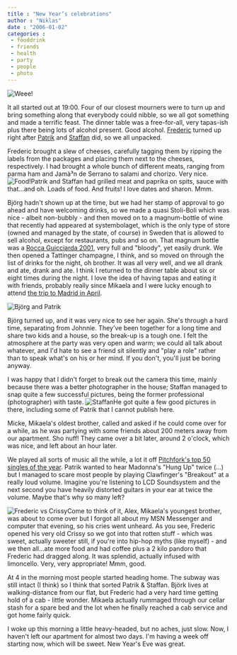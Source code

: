 ```yaml
---
title : "New Year’s celebrations"
author : "Niklas"
date : "2006-01-02"
categories : 
 - fooddrink
 - friends
 - health
 - party
 - people
 - photo
---
```


![Weee!](http://static.flickr.com/39/80516671_d4ec52297a.jpg)

It all started out at 19:00. Four of our closest mourners were to turn up and bring something along that everybody could nibble, so we all got something and made a terrific feast. The dinner table was a free-for-all, very tapas-ish plus there being lots of alcohol present. Good alcohol. [Frederic](http://flickr.com/photos/pivic/80516154) turned up right after [Patrik](http://flickr.com/photos/pivic/80516345) and [Staffan](http://flickr.com/photos/pivic/80516490) did, so we all unpacked.

Frederic brought a slew of cheeses, carefully tagging them by ripping the labels from the packages and placing them next to the cheeses, respectively. I had brought a whole bunch of different meats, ranging from parma ham and Jamà³n de Serrano to salami and chorizo. Very nice. ![Food!](http://static.flickr.com/42/80515160_2843d22b32.jpg)Patrik and Staffan had grilled meat and paprika on spits, sauce with that...and oh. Loads of food. And fruits! I love dates and sharon. Mmm.

Björg hadn't shown up at the time, but we had her stamp of approval to go ahead and have welcoming drinks, so we made a quasi Stoli-Boli which was nice - albeit non-bubbly - and then moved on to a magnum-bottle of wine that recently had appeared at systembolaget, which is the only type of store (owned and managed by the state, of course) in Sweden that is allowed to sell alcohol, except for restaurants, pubs and so on. That magnum bottle was a [Rocca Guicciarda 2001](http://www.enotria.co.uk/wine-31426101.aspx), very full and "bloody", yet easily drunk. We then opened a Tattinger champagne, I think, and so moved on through the list of drinks for the night, oh brother. It was all very well, and we all drank and ate, drank and ate. I think I returned to the dinner table about six or eight times during the night. I love the idea of having tapas and eating it with friends, probably really since Mikaela and I were lucky enough to attend [the trip to Madrid in April](https://niklasblog.com/?p=582).

![Björg and Patrik](http://static.flickr.com/42/80515931_fa93c31fe5.jpg)

Björg turned up, and it was very nice to see her again. She's through a hard time, separating from Johnnie. They've been together for a long time and share two kids and a house, so the break-up is a tough one. I felt the atmosphere at the party was very open and warm; we could all talk about whatever, and I'd hate to see a friend sit silently and "play a role" rather than to speak what's on his or her mind. If you don't, you'll just be boring anyway.

I was happy that I didn't forget to break out the camera this time, mainly because there was a better photographer in the house; Staffan managed to snap quite a few successful pictures, being the former professional (photographer) with taste. ![Staffan](http://static.flickr.com/41/80516490_cc0c3c7c26.jpg)He got quite a few good pictures in there, including some of Patrik that I cannot publish here.

Micke, Mikaela's oldest brother, called and asked if he could come over for a while, as he was partying with some friends about 200 meters away from our apartment. Sho nuff! They came over a bit later, around 2 o'clock, which was nice, and left about an hour later.

We played all sorts of music all the while, a lot it off [Pitchfork's top 50 singles of the year](http://pitchforkmedia.com/top/2005/singles). Patrik wanted to hear Madonna's "Hung Up" twice (...) but I managed to scare most people by playing Clawfinger's "Breakout" at a really loud volume. Imagine you're listening to LCD Soundsystem and the next second you have heavily distorted guitars in your ear at twice the volume. Maybe that's why so many left?

![Frederic vs Crissy](http://static.flickr.com/40/80516154_fad80de04c.jpg)Come to think of it, Alex, Mikaela's youngest brother, was about to come over but I forgot all about my MSN Messenger and computer that evening, so his cries went unheard. As you see, Frederic opened his very old Crissy so we got into that rotten stuff - which was sweet, actually sweeter still, if you're into hip-hop myths (like myself) - and we then all...ate more food and had coffee plus a 2 kilo pandoro that Frederic had dragged along. It was splendid, actually infused with limoncello. Very, very appropriate! Mmm, good.

At 4 in the morning most people started heading home. The subway was still intact (I think) so I think that sorted Patrik & Staffan. Björk lives at walking-distance from our flat, but Frederic had a very hard time getting hold of a cab - little wonder. Mikaela actually rummaged through our cellar stash for a spare bed and the lot when he finally reached a cab service and got home fairly quick.

I woke up this morning a little heavy-headed, but no aches, just slow. Now, I haven't left our apartment for almost two days. I'm having a week off starting now, which will be sweet. New Year's Eve was great.
